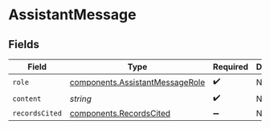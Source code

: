 # AssistantMessage


## Fields

| Field                                                                              | Type                                                                               | Required                                                                           | Description                                                                        |
| ---------------------------------------------------------------------------------- | ---------------------------------------------------------------------------------- | ---------------------------------------------------------------------------------- | ---------------------------------------------------------------------------------- |
| `role`                                                                             | [components.AssistantMessageRole](../../models/components/assistantmessagerole.md) | :heavy_check_mark:                                                                 | N/A                                                                                |
| `content`                                                                          | *string*                                                                           | :heavy_check_mark:                                                                 | N/A                                                                                |
| `recordsCited`                                                                     | [components.RecordsCited](../../models/components/recordscited.md)                 | :heavy_minus_sign:                                                                 | N/A                                                                                |